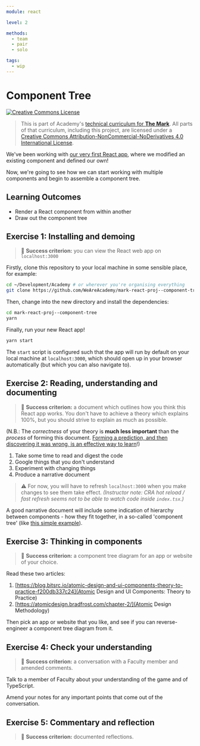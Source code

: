```yaml
---
module: react

level: 2

methods:
  - team
  - pair
  - solo

tags:
  - wip
---
```


# Component Tree

<a rel="license" href="http://creativecommons.org/licenses/by-nc-nd/4.0/"><img alt="Creative Commons License" style="border-width:0" src="https://i.creativecommons.org/l/by-nc-nd/4.0/88x31.png" /></a>

> This is part of Academy's [technical curriculum for **The Mark**](https://github.com/WeAreAcademy/curriculum-mark). All parts of that curriculum, including this project, are licensed under a <a rel="license" href="http://creativecommons.org/licenses/by-nc-nd/4.0/">Creative Commons Attribution-NonCommercial-NoDerivatives 4.0 International License</a>.

We've been working with [our very first React app](https://github.com/WeAreAcademy/mark-react-proj--meet-react), where we modified an existing component and defined our own!

Now, we're going to see how we can start working with multiple components and begin to assemble a component tree.

## Learning Outcomes

- Render a React component from within another
- Draw out the component tree

## Exercise 1: Installing and demoing

> 🎯 **Success criterion:** you can view the React web app on `localhost:3000`

Firstly, clone this repository to your local machine in some sensible place, for example:

```bash
cd ~/Development/Academy # or wherever you're organising everything
git clone https://github.com/WeAreAcademy/mark-react-proj--component-tree.git
```

Then, change into the new directory and install the dependencies:

```bash
cd mark-react-proj--component-tree
yarn
```

Finally, run your new React app!

```bash
yarn start
```

The `start` script is configured such that the app will run by default on your local machine at `localhost:3000`, which should open up in your browser automatically (but which you can also navigate to).

## Exercise 2: Reading, understanding and documenting

> 🎯 **Success criterion:** a document which outlines how you think this React app works. You don't have to achieve a theory which explains 100%, but you should strive to explain as much as possible.

(N.B.: The _correctness_ of your theory is **much less important** than the _process_ of forming this document. [Forming a prediction, and then discovering it was wrong, is an effective way to learn](https://www.sciencedirect.com/science/article/abs/pii/S0959475217303468)!)

1. Take some time to read and digest the code
2. Google things that you don't understand
3. Experiment with changing things
4. Produce a narrative document

> ⚠️ For now, you will have to refresh `localhost:3000` when you make changes to see them take effect. _(Instructor note: CRA hot reload / fast refresh seems not to be able to watch code inside `index.tsx`.)_

A good narrative document will include some indication of hierarchy between components - how they fit together, in a so-called 'component tree' (like [this simple example](https://www.elegantthemes.com/blog/wp-content/uploads/2018/10/image3.png)).

## Exercise 3: Thinking in components

> 🎯 **Success criterion:** a component tree diagram for an app or website of your choice.

Read these two articles:

1. [https://blog.bitsrc.io/atomic-design-and-ui-components-theory-to-practice-f200db337c24](Atomic Design and UI Components: Theory to Practice)
2. [https://atomicdesign.bradfrost.com/chapter-2/](Atomic Design Methodology)

Then pick an app or website that you like, and see if you can reverse-engineer a component tree diagram from it.

## Exercise 4: Check your understanding

> 🎯 **Success criterion:** a conversation with a Faculty member and amended comments.

Talk to a member of Faculty about your understanding of the game and of TypeScript.

Amend your notes for any important points that come out of the conversation.

## Exercise 5: Commentary and reflection

> 🎯 **Success criterion:** documented reflections.

